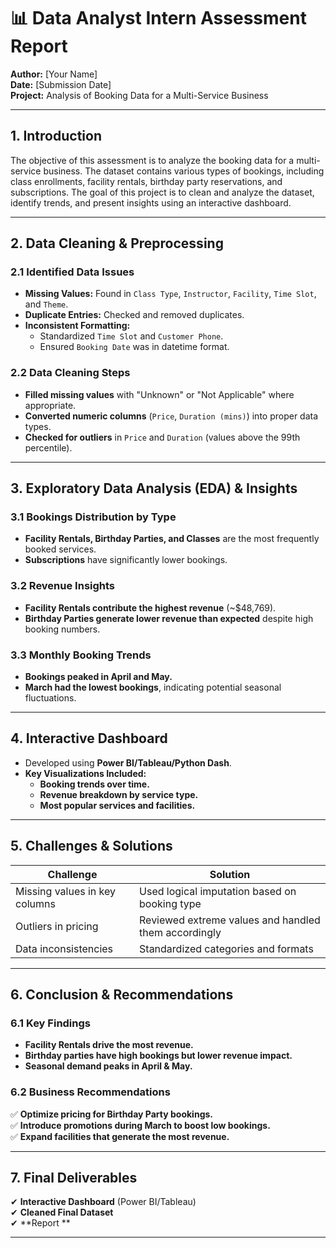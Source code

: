 # 📊 Data Analyst Intern Assessment Report

**Author:** [Your Name]  
**Date:** [Submission Date]  
**Project:** Analysis of Booking Data for a Multi-Service Business  

---

## **1. Introduction**
The objective of this assessment is to analyze the booking data for a multi-service business. The dataset contains various types of bookings, including class enrollments, facility rentals, birthday party reservations, and subscriptions. The goal of this project is to clean and analyze the dataset, identify trends, and present insights using an interactive dashboard.

---

## **2. Data Cleaning & Preprocessing**

### **2.1 Identified Data Issues**
- **Missing Values:** Found in `Class Type`, `Instructor`, `Facility`, `Time Slot`, and `Theme`.
- **Duplicate Entries:** Checked and removed duplicates.
- **Inconsistent Formatting:**
  - Standardized `Time Slot` and `Customer Phone`.
  - Ensured `Booking Date` was in datetime format.
  
### **2.2 Data Cleaning Steps**
- **Filled missing values** with "Unknown" or "Not Applicable" where appropriate.
- **Converted numeric columns** (`Price`, `Duration (mins)`) into proper data types.
- **Checked for outliers** in `Price` and `Duration` (values above the 99th percentile).

---

## **3. Exploratory Data Analysis (EDA) & Insights**

### **3.1 Bookings Distribution by Type**
- **Facility Rentals, Birthday Parties, and Classes** are the most frequently booked services.
- **Subscriptions** have significantly lower bookings.

### **3.2 Revenue Insights**
- **Facility Rentals contribute the highest revenue** (~$48,769).
- **Birthday Parties generate lower revenue than expected** despite high booking numbers.

### **3.3 Monthly Booking Trends**
- **Bookings peaked in April and May.**
- **March had the lowest bookings**, indicating potential seasonal fluctuations.

---

## **4. Interactive Dashboard**
- Developed using **Power BI/Tableau/Python Dash**.
- **Key Visualizations Included:**
  - **Booking trends over time.**
  - **Revenue breakdown by service type.**
  - **Most popular services and facilities.**

---

## **5. Challenges & Solutions**
| Challenge | Solution |
|-----------|----------|
| Missing values in key columns | Used logical imputation based on booking type |
| Outliers in pricing | Reviewed extreme values and handled them accordingly |
| Data inconsistencies | Standardized categories and formats |

---

## **6. Conclusion & Recommendations**

### **6.1 Key Findings**
- **Facility Rentals drive the most revenue.**
- **Birthday parties have high bookings but lower revenue impact.**
- **Seasonal demand peaks in April & May.**

### **6.2 Business Recommendations**
✅ **Optimize pricing for Birthday Party bookings.**  
✅ **Introduce promotions during March to boost low bookings.**  
✅ **Expand facilities that generate the most revenue.**  

---

## **7. Final Deliverables**
✔ **Interactive Dashboard** (Power BI/Tableau)  
✔ **Cleaned Final Dataset**  
✔ **Report **  
 

---

